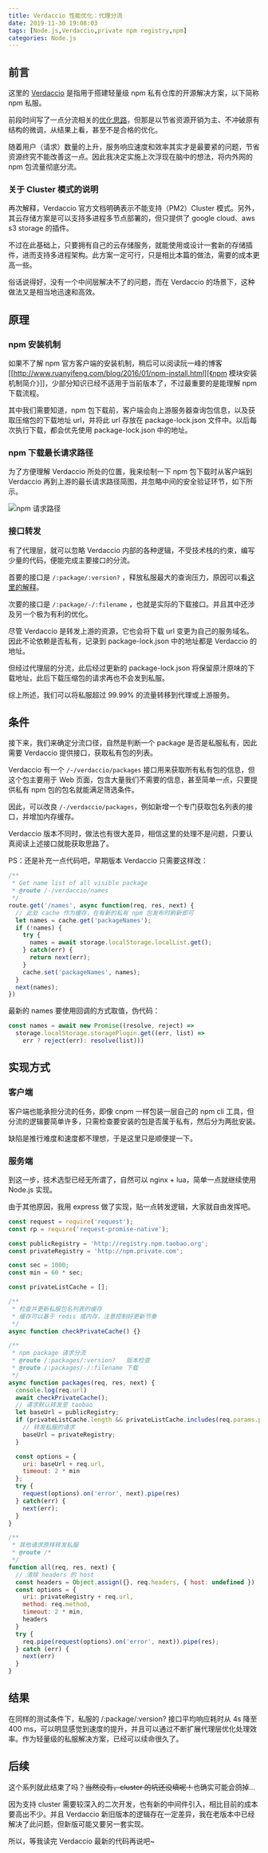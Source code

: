 ```yaml
---
title: Verdaccio 性能优化：代理分流
date: 2019-11-30 19:08:03
tags: [Node.js,Verdaccio,private npm registry,npm]
categories: Node.js
---
```


## 前言

这里的 [Verdaccio](https://github.com/verdaccio/verdaccio) 是指用于搭建轻量级 npm 私有仓库的开源解决方案，以下简称 npm 私服。

前段时间写了一点分流相关的[优化思路](http://claude-ray.com/2019/10/22/optimize-verdaccio-package-route/)，但那是以节省资源开销为主、不冲破原有结构的微调，从结果上看，甚至不是合格的优化。

随着用户（请求）数量的上升，服务响应速度和效率其实才是最要紧的问题，节省资源终究不能改善这一点。因此我决定实施上次浮现在脑中的想法，将内外网的 npm 包流量彻底分流。

<!--more-->

### 关于 Cluster 模式的说明
再次解释，Verdaccio 官方文档明确表示不能支持（PM2）Cluster 模式。另外，其云存储方案是可以支持多进程多节点部署的，但只提供了 google cloud、aws s3 storage 的插件。

不过在此基础上，只要拥有自己的云存储服务，就能使用或设计一套新的存储插件，进而支持多进程架构。此方案一定可行，只是相比本篇的做法，需要的成本更高一些。

俗话说得好，没有一个中间层解决不了的问题，而在 Verdaccio 的场景下，这种做法又是相当地迅速和高效。

## 原理
### npm 安装机制
如果不了解 npm 官方客户端的安装机制，稍后可以阅读阮一峰的博客[[http://www.ruanyifeng.com/blog/2016/01/npm-install.html][《npm 模块安装机制简介》]]，少部分知识已经不适用于当前版本了，不过最重要的是能理解 npm 下载流程。

其中我们需要知道，npm 包下载前，客户端会向上游服务器查询包信息，以及获取压缩包的下载地址 url，并将此 url 存放在 package-lock.json 文件中。以后每次执行下载，都会优先使用 package-lock.json 中的地址。

### npm 下载最长请求路径

为了方便理解 Verdaccio 所处的位置，我来绘制一下 npm 包下载时从客户端到 Verdaccio 再到上游的最长请求路径简图，并忽略中间的安全验证环节，如下所示。

![npm 请求路径](/image/optimize-verdaccio-proxy/verdaccio-fetch-path.png)

### 接口转发

有了代理层，就可以忽略 Verdaccio 内部的各种逻辑，不受技术栈的约束，编写少量的代码，便能完成主要接口的分流。

首要的接口是 `/:package/:version?` ，释放私服最大的查询压力，原因可以看[这里的解释](http://claude-ray.com/2019/10/22/optimize-verdaccio-package-route)。

次要的接口是 `/:package/-/:filename` ，也就是实际的下载接口。并且其中还涉及另一个极为有利的优化。

尽管 Verdaccio 是转发上游的资源，它也会将下载 url 变更为自己的服务域名。因此不论依赖是否私有，记录到 package-lock.json 中的地址都是 Verdaccio 的地址。

但经过代理层的分流，此后经过更新的 package-lock.json 将保留原汁原味的下载地址，此后下载压缩包的请求再也不会发到私服。

综上所述，我们可以将私服超过 99.99% 的流量转移到代理或上游服务。

## 条件
接下来，我们来确定分流口径，自然是判断一个 package 是否是私服私有，因此需要 Verdaccio 提供接口，获取私有包的列表。

Verdaccio 有一个 `/-/verdaccio/packages` 接口用来获取所有私有包的信息，但这个包主要用于 Web 页面，包含大量我们不需要的信息，甚至简单一点，只要提供私有 npm 包的包名就能满足筛选条件。

因此，可以改良 `/-/verdaccio/packages`，例如新增一个专门获取包名列表的接口，并增加内存缓存。

Verdaccio 版本不同时，做法也有很大差异，相信这里的处理不是问题，只要认真阅读上述接口就能获取思路了。

PS：还是补充一点代码吧，早期版本 Verdaccio 只需要这样改：

```js
/**
 * Get name list of all visible package
 * @route /-/verdaccio/names
 */
route.get('/names', async function(req, res, next) {
  // 此处 cache 作为缓存，在有新的私有 npm 包发布时刷新即可
  let names = cache.get('packageNames');
  if (!names) {
    try {
      names = await storage.localStorage.localList.get();
    } catch(err) {
      return next(err);
    }
    cache.set('packageNames', names);
  }
  next(names);
})
```

最新的 names 要使用回调的方式取值，伪代码：

```ts
const names = await new Promise((resolve, reject) =>
  storage.localStorage.storagePlugin.get((err, list) =>
    err ? reject(err): resolve(list)))

```

## 实现方式
### 客户端

客户端也能承担分流的任务，即像 cnpm 一样包装一层自己的 npm cli 工具，但分流的逻辑要简单许多，只需检查要安装的包是否属于私有，然后分为两批安装。

缺陷是推行难度和速度都不理想，于是这里只是顺便提一下。

### 服务端

到这一步，技术选型已经无所谓了，自然可以 nginx + lua，简单一点就继续使用 Node.js 实现。

由于其他原因，我用 express 做了实现，贴一点转发逻辑，大家就自由发挥吧。

```js
const request = require('request');
const rp = require('request-promise-native');

const publicRegistry = 'http://registry.npm.taobao.org';
const privateRegistry = 'http://npm.private.com';

const sec = 1000;
const min = 60 * sec;

const privateListCache = [];

/**
 * 检查并更新私服包名列表的缓存
 * 缓存可以基于 redis 或内存，注意控制好更新节奏
 */
async function checkPrivateCache() {}

/**
 * npm package 请求分流
 * @route /:packages/:version?   版本检查
 * @route /:packages/-/:filename 下载
 */
async function packages(req, res, next) {
  console.log(req.url)
  await checkPrivateCache();
  // 请求默认转发至 taobao
  let baseUrl = publicRegistry;
  if (privateListCache.length && privateListCache.includes(req.params.package)) {
    // 转发私服的请求
    baseUrl = privateRegistry;
  }

  const options = {
    uri: baseUrl + req.url,
    timeout: 2 * min
  };
  try {
    request(options).on('error', next).pipe(res)
  } catch(err) {
    next(err);
  }
}

/**
 * 其他请求原样转发私服
 * @route /*
 */
function all(req, res, next) {
  // 清除 headers 的 host
  const headers = Object.assign({}, req.headers, { host: undefined })
  const options = {
    uri: privateRegistry + req.url,
    method: req.method,
    timeout: 2 * min,
    headers
  }
  try {
    req.pipe(request(options).on('error', next)).pipe(res);
  } catch (err) {
    next(err)
  }
}
```

## 结果

在同样的测试条件下，私服的 /:package/:version? 接口平均响应耗时从 4s 降至 400 ms，可以明显感觉到速度的提升，并且可以通过不断扩展代理层优化处理效率。作为轻量级的私服解决方案，已经可以续命很久了。

## 后续

这个系列就此结束了吗？~~当然没有，cluster 的坑还没填呢！~~也确实可能会鸽掉…

因为支持 cluster 需要较深入的二次开发，也有新的中间件引入，相比目前的成本要高出不少。并且 Verdaccio 新旧版本的逻辑存在一定差异，我在老版本中已经解决了此问题，但新版可能又要另一套实现。

所以，等我读完 Verdaccio 最新的代码再说吧~

